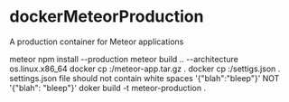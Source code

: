 # dockerMeteorProduction
A production container for Meteor applications

meteor npm install --production
meteor build .. --architecture os.linux.x86_64
docker cp <CONTAINER ID>:<APP PATH>/meteor-app.tar.gz .
docker cp <CONTAINER ID>:<APP PATH>/settigs.json .
settings.json file should not contain white spaces '{"blah":"bleep"}' NOT '{"blah": "bleep"}'
doker build -t meteor-production .
